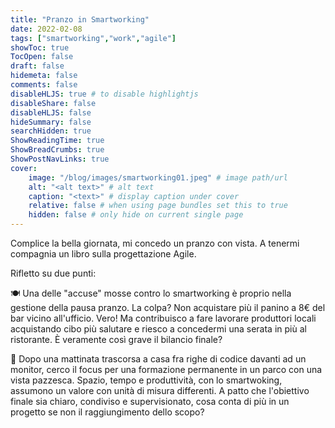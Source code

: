 ```yaml
---
title: "Pranzo in Smartworking"
date: 2022-02-08
tags: ["smartworking","work","agile"]
showToc: true
TocOpen: false
draft: false
hidemeta: false
comments: false
disableHLJS: true # to disable highlightjs
disableShare: false
disableHLJS: false
hideSummary: false
searchHidden: true
ShowReadingTime: true
ShowBreadCrumbs: true
ShowPostNavLinks: true
cover:
    image: "/blog/images/smartworking01.jpeg" # image path/url
    alt: "<alt text>" # alt text
    caption: "<text>" # display caption under cover
    relative: false # when using page bundles set this to true
    hidden: false # only hide on current single page
---
```

Complice la bella giornata, mi concedo un pranzo con vista. A tenermi compagnia un libro sulla progettazione Agile. 

Rifletto su due punti:

🍽️ Una delle "accuse" mosse contro lo smartworking è proprio nella gestione della pausa pranzo. La colpa? Non acquistare più il panino a 8€ del bar vicino all'ufficio. Vero! Ma contribuisco a fare lavorare produttori locali acquistando cibo più salutare e riesco a concedermi una serata in più al ristorante. È veramente così grave il bilancio finale?

🌳 Dopo una mattinata trascorsa a casa fra righe di codice davanti ad un monitor, cerco il focus per una formazione permanente in un parco con una vista pazzesca. Spazio, tempo e produttività, con lo smartwoking, assumono un valore con unità di misura differenti. A patto che l'obiettivo finale sia chiaro, condiviso e supervisionato, cosa conta di più in un progetto se non il raggiungimento dello scopo?
